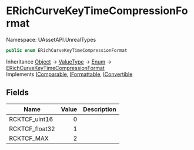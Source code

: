 # ERichCurveKeyTimeCompressionFormat

Namespace: UAssetAPI.UnrealTypes

```csharp
public enum ERichCurveKeyTimeCompressionFormat
```

Inheritance [Object](https://docs.microsoft.com/en-us/dotnet/api/system.object) → [ValueType](https://docs.microsoft.com/en-us/dotnet/api/system.valuetype) → [Enum](https://docs.microsoft.com/en-us/dotnet/api/system.enum) → [ERichCurveKeyTimeCompressionFormat](./uassetapi.unrealtypes.erichcurvekeytimecompressionformat.md)<br>
Implements [IComparable](https://docs.microsoft.com/en-us/dotnet/api/system.icomparable), [IFormattable](https://docs.microsoft.com/en-us/dotnet/api/system.iformattable), [IConvertible](https://docs.microsoft.com/en-us/dotnet/api/system.iconvertible)

## Fields

| Name | Value | Description |
| --- | --: | --- |
| RCKTCF_uint16 | 0 |  |
| RCKTCF_float32 | 1 |  |
| RCKTCF_MAX | 2 |  |
